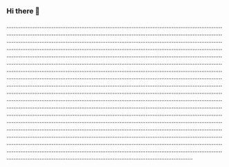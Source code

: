 ### Hi there 👋

...................................................................................................................................................................................................................................................................................................................................................................................................................................................................................................................................................................................................................................................................................................................................................................................................................................................................................................................................................................................................................................................................................................................................................................................................................................................................................................................................................................................................................................................................................................................................................................................................................................................................................................................................................................................................................................................................................................................................................................................................................................................................................................................................................................................................................................................................................................................................................................................................................................